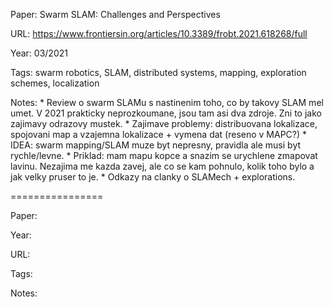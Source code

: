 Paper: Swarm SLAM: Challenges and Perspectives

URL: https://www.frontiersin.org/articles/10.3389/frobt.2021.618268/full

Year: 03/2021

Tags: swarm robotics, SLAM, distributed systems, mapping, exploration schemes, localization

Notes: * Review o swarm SLAMu s nastinenim toho, co by takovy SLAM mel umet. V 2021 prakticky neprozkoumane, jsou tam asi dva zdroje. Zni to jako zajimavy odrazovy mustek. 
       * Zajimave problemy: distribuovana lokalizace, spojovani map a vzajemna lokalizace + vymena dat (reseno v MAPC?)
       * IDEA: swarm mapping/SLAM muze byt nepresny, pravidla ale musi byt rychle/levne. 
       * Priklad: mam mapu kopce a snazim se urychlene zmapovat lavinu. Nezajima me kazda zavej, ale co se kam pohnulo, kolik toho bylo a jak velky pruser to je. 
       * Odkazy na clanky o SLAMech + explorations.

================
 
Paper: 

Year: 

URL: 

Tags: 

Notes: 

